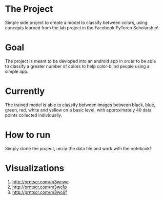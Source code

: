 # The Project
Simple side project to create a model to classify between colors, using concepts learned from the lab project in the Facebook PyTorch Scholarship! 

# Goal
The project is meant to be devloped into an android app in order to be able to classify a greater number of colors to help color-blind people using a simple app. 

# Currently 
The trained model is able to classify between images between black, blue, green, red, white and yellow on a basic level, with approximately 40 data points collected individually. 

# How to run
Simply clone the project, unzip the data file and work with the notebook! 

# Visualizations 

1. http://prntscr.com/m3wnwe
2. http://prntscr.com/m3wo1p
3. http://prntscr.com/m3wo6f
